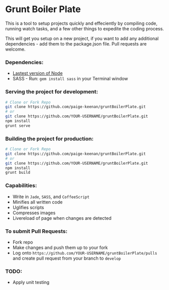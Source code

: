 # Grunt Boiler Plate
This is a tool to setup projects quickly and effeciently by compiling code, running watch tasks, and a few other things to expedite the coding process. 

This will get you setup on a new project, if you want to add any additional dependencies - add them to the package.json file.
Pull requests are welcome.

### Dependencies: 
* [Lastest version of Node](https://nodejs.org/en/download/)
* SASS - Run: ```gem install sass``` in your Terminal window

### Serving the project for development:
```sh
# Clone or Fork Repo
git clone https://github.com/paige-keenan/gruntBoilerPlate.git
# or
git clone https://github.com/YOUR-USERNAME/gruntBoilerPlate.git
npm install
grunt serve
``` 
### Building the project for production:
```sh
# Clone or Fork Repo
git clone https://github.com/paige-keenan/gruntBoilerPlate.git
# or
git clone https://github.com/YOUR-USERNAME/gruntBoilerPlate.git
npm install
grunt build
```
### Capabilities:
* Write in ```Jade```, ````SASS````, and ```CoffeeScript```
* Minifies all written code
* Uglifies scripts
* Compresses images
* Livereload of page when changes are detected

### To submit Pull Requests:
* Fork repo
* Make changes and push them up to your fork
* Log onto ```https://github.com/YOUR-USERNAME/gruntBoilerPlate/pulls``` and create pull request from your branch to ```develop```

### TODO:
* Apply unit testing


